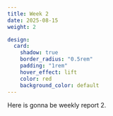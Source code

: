 ```yaml
---
title: Week 2
date: 2025-08-15
weight: 2

design:
  card:
    shadow: true
    border_radius: "0.5rem"
    padding: "1rem"
    hover_effect: lift
    color: red
    background_color: default
---
```


Here is gonna be weekly report 2.
